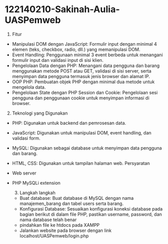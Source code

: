 # 122140210-Sakinah-Aulia-UASPemweb

1. Fitur
- Manipulasi DOM dengan JavaScript: Formulir input dengan minimal 4 elemen (teks, checkbox, radio, dll.) yang memanipulasi DOM.
- Event Handling: Penggunaan minimal 3 event berbeda untuk menangani formulir input dan validasi input di sisi klien.
- Pengelolaan Data dengan PHP: Menangani data pengguna dan barang menggunakan metode POST atau GET, validasi di sisi server, serta menyimpan data pengguna termasuk jenis browser dan alamat IP.
- OOP PHP: Pembuatan objek PHP dengan minimal dua metode untuk mengelola data.
- Pengelolaan State dengan PHP Session dan Cookie: Pengelolaan sesi pengguna dan penggunaan cookie untuk menyimpan informasi di browser.
  
2. Teknologi yang Digunakan
- PHP: Digunakan untuk backend dan pemrosesan data.
- JavaScript: Digunakan untuk manipulasi DOM, event handling, dan validasi form.
- MySQL: Digunakan sebagai database untuk menyimpan data pengguna dan barang.
- HTML, CSS: Digunakan untuk tampilan halaman web.
Persyaratan
- Web server 
- PHP MySQLi extension

  3. Langkah langkah
  - Buat database: Buat database di MySQL dengan nama manajemen_barang dan tabel users serta barang.
  - Konfigurasi Database: Sesuaikan konfigurasi koneksi database pada bagian berikut di dalam file PHP, pastikan username, password, dan nama database telah benar
  - pindahkan file ke htdocs pada XAMPP
  - Jalankan website pada browser dengan link localhost/UASPemweb/login.php
  
